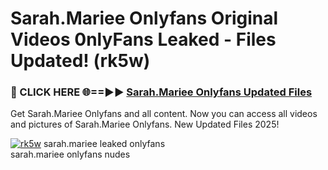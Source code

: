 # Sarah.Mariee Onlyfans Original Videos 0nlyFans Leaked - Files Updated! (rk5w)

<h3>🔴 CLICK HERE 🌐==►► <a href="https://tinyurl.com/x26r9saj" rel="nofollow">Sarah.Mariee Onlyfans Updated Files</a></h3>

Get Sarah.Mariee Onlyfans and all content. Now you can access all videos and pictures of Sarah.Mariee Onlyfans. New Updated Files 2025!

[![rk5w](https://i.imgur.com/LkgZPqh.gif)](https://tinyurl.com/x26r9saj)
sarah.mariee leaked onlyfans<br>
sarah.mariee onlyfans nudes